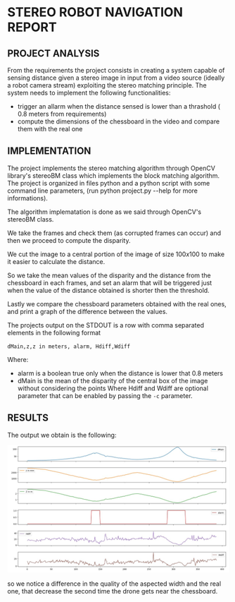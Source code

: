 # STEREO ROBOT NAVIGATION REPORT

## PROJECT ANALYSIS

From the requirements the project consists in creating a system capable of sensing distance given a stereo image in input from a video source (ideally a robot camera stream) exploiting the stereo matching principle.
The system needs to implement the following functionalities:

- trigger an allarm when the distance sensed is lower than a thrashold ( 0.8 meters from requirements)
- compute the dimensions of the chessboard in the video and compare them with the real one

## IMPLEMENTATION

The project implements the stereo matching algorithm through OpenCV library's stereoBM class which implements the block matching algorithm.
The project is organized in files python and a python script with some command line parameters, (run python project.py --help for more informations).

The algorithm implematation is done as we said through OpenCV's stereoBM class. 

We take the frames and check them (as corrupted frames can occur) and then we proceed to compute the disparity.

We cut the image to a central portion of the image of size $100x100$ to make it easier to calculate the distance.

So we take the mean values of the disparity and the distance from the chessboard in each frames, and set an alarm that will be triggered just when the value of the distance obtained is shorter then the threshold.

Lastly we compare the chessboard parameters obtained with the real ones, and print a graph of the difference between the values.

The projects output on the STDOUT is a row with comma separated elements in the following format

```
dMain,z,z in meters, alarm, Hdiff,Wdiff 
```
Where:
- alarm is a boolean true only when the distance is lower that 0.8 meters
- dMain is the mean of the disparity of the central box of the image without considering the points 
Where Hdiff and Wdiff are optional parameter that can be enabled by passing the `-c` parameter.

## RESULTS

The output we obtain is the following:

![Alt text](<Output_bellino.png>)

so we notice a difference in the quality of the aspected width and the real one, that decrease the second time the drone gets near the chessboard.
